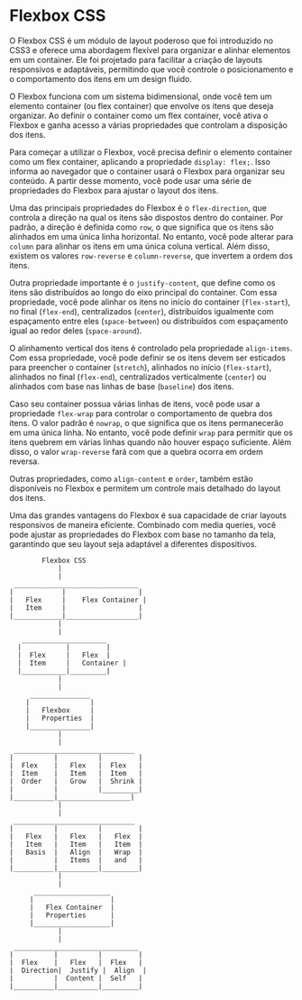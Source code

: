  # Flexbox CSS

O Flexbox CSS é um módulo de layout poderoso que foi introduzido no CSS3 e oferece uma abordagem flexível para organizar e alinhar elementos em um container. Ele foi projetado para facilitar a criação de layouts responsivos e adaptáveis, permitindo que você controle o posicionamento e o comportamento dos itens em um design fluido.

O Flexbox funciona com um sistema bidimensional, onde você tem um elemento container (ou flex container) que envolve os itens que deseja organizar. Ao definir o container como um flex container, você ativa o Flexbox e ganha acesso a várias propriedades que controlam a disposição dos itens.

Para começar a utilizar o Flexbox, você precisa definir o elemento container como um flex container, aplicando a propriedade `display: flex;`. Isso informa ao navegador que o container usará o Flexbox para organizar seu conteúdo. A partir desse momento, você pode usar uma série de propriedades do Flexbox para ajustar o layout dos itens.

Uma das principais propriedades do Flexbox é o `flex-direction`, que controla a direção na qual os itens são dispostos dentro do container. Por padrão, a direção é definida como `row`, o que significa que os itens são alinhados em uma única linha horizontal. No entanto, você pode alterar para `column` para alinhar os itens em uma única coluna vertical. Além disso, existem os valores `row-reverse` e `column-reverse`, que invertem a ordem dos itens.

Outra propriedade importante é o `justify-content`, que define como os itens são distribuídos ao longo do eixo principal do container. Com essa propriedade, você pode alinhar os itens no início do container (`flex-start`), no final (`flex-end`), centralizados (`center`), distribuídos igualmente com espaçamento entre eles (`space-between`) ou distribuídos com espaçamento igual ao redor deles (`space-around`).

O alinhamento vertical dos itens é controlado pela propriedade `align-items`. Com essa propriedade, você pode definir se os itens devem ser esticados para preencher o container (`stretch`), alinhados no início (`flex-start`), alinhados no final (`flex-end`), centralizados verticalmente (`center`) ou alinhados com base nas linhas de base (`baseline`) dos itens.

Caso seu container possua várias linhas de itens, você pode usar a propriedade `flex-wrap` para controlar o comportamento de quebra dos itens. O valor padrão é `nowrap`, o que significa que os itens permanecerão em uma única linha. No entanto, você pode definir `wrap` para permitir que os itens quebrem em várias linhas quando não houver espaço suficiente. Além disso, o valor `wrap-reverse` fará com que a quebra ocorra em ordem reversa.

Outras propriedades, como `align-content` e `order`, também estão disponíveis no Flexbox e permitem um controle mais detalhado do layout dos itens.

Uma das grandes vantagens do Flexbox é sua capacidade de criar layouts responsivos de maneira eficiente. Combinado com media queries, você pode ajustar as propriedades do Flexbox com base no tamanho da tela, garantindo que seu layout seja adaptável a diferentes dispositivos. 

            Flexbox CSS
                |
                |
     _______________________________
    |            |                  |
    |   Flex     |    Flex Container |
    |   Item     |                  |
    |____________|__________________|
                |
                |
       _____________________
      |           |         |
      |  Flex     |   Flex  |
      |  Item     |   Container |
      |___________|_________|
                |
                |
         _______________
        |               |
        |   Flexbox     |
        |   Properties  |
        |_______________|
                |
                |
     ______________________________
    |          |          |         |
    |  Flex    |   Flex   |  Flex   |
    |  Item    |   Item   |  Item   |
    |  Order   |   Grow   |  Shrink |
    |          |          |_________|
    |__________|__________________|
                |
                |
     ______________________________
    |          |          |         |
    |   Flex   |   Flex   |   Flex  |
    |   Item   |   Item   |   Item  |
    |   Basis  |   Align  |   Wrap  |
    |          |   Items  |   and   |
    |__________|__________|_________|
                |
                |
          ___________________
         |                   |
         |   Flex Container  |
         |   Properties      |
         |___________________|
                |
                |
     _______________________________
    |          |          |         |
    |  Flex    |   Flex   |  Flex   |
    |  Direction|  Justify |  Align  |
    |          |  Content |  Self   |
    |__________|__________|_________|


